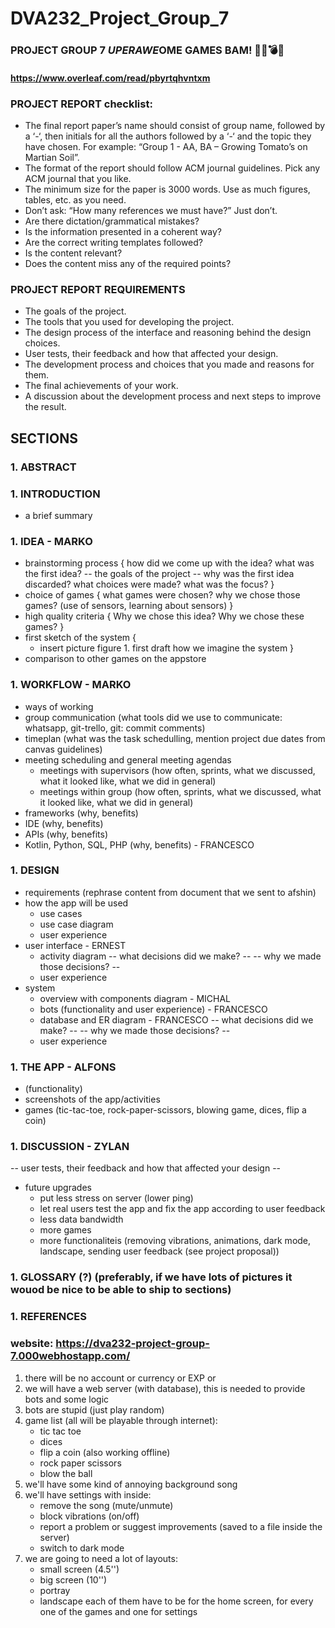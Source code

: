 # DVA232_Project_Group_7

### PROJECT GROUP 7 $UPER AWE$OME GAMES BAM! 🔫🔪💣💥
#### https://www.overleaf.com/read/pbyrtqhvntxm

### PROJECT REPORT checklist:
- The final report paper’s name should consist of group name, followed by a ‘-‘, then initials for all the authors followed by a ‘-‘ and the topic they have chosen. For example: “Group 1 - AA, BA – Growing Tomato’s on Martian Soil”.
- The format of the report should follow ACM journal guidelines. Pick any ACM journal that you like.
- The minimum size for the paper is 3000 words. Use as much figures, tables, etc. as you need.
- Don’t ask: “How many references we must have?” Just don’t.
- Are there dictation/grammatical mistakes?
- Is the information presented in a coherent way?
- Are the correct writing templates followed?
- Is the content relevant?
- Does the content miss any of the required points?


### PROJECT REPORT REQUIREMENTS
- The goals of the project.
- The tools that you used for developing the project.
- The design process of the interface and reasoning behind the design choices.
- User tests, their feedback and how that affected your design.
- The development process and choices that you made and reasons for them.
- The final achievements of your work.
- A discussion about the development process and next steps to improve the result.



## SECTIONS
### 1. ABSTRACT
### 1. INTRODUCTION 
- a brief summary
### 1. IDEA - MARKO
- brainstorming process {
	how did we come up with the idea?
	what was the first idea?
	-- the goals of the project --
	why was the first idea discarded?
	what choices were made?
	what was the focus?
}
- choice of games {
	what games were chosen?
	why we chose those games? (use of sensors, learning about sensors)
}
- high quality criteria {
	Why we chose this idea?
	Why we chose these games?
}
- first sketch of the system {
	- insert  picture figure 1. first draft how we imagine the system
}
- comparison to other games on the appstore
### 1. WORKFLOW - MARKO
- ways of working
- group communication (what tools did we use to communicate: whatsapp, git-trello, git: commit comments)
- timeplan (what was the task schedulling, mention project due dates from canvas guidelines)
- meeting scheduling and general meeting agendas
	- meetings with supervisors (how often, sprints, what we discussed, what it looked like, what we did in general)
	- meetings within group (how often, sprints, what we discussed, what it looked like, what we did in general)
- frameworks (why, benefits)
- IDE (why, benefits)
- APIs (why, benefits)
- Kotlin, Python, SQL, PHP (why, benefits) - FRANCESCO
### 1. DESIGN
- requirements (rephrase content from document that we sent to afshin)
- how the app will be used
	- use cases
	- use case diagram
	- user experience
- user interface - ERNEST
	- activity diagram
	-- what decisions did we make? --
	-- why we made those decisions? --
	- user experience
- system
	- overview with components diagram - MICHAL
	- bots (functionality and user experience) - FRANCESCO
	- database and ER diagram - FRANCESCO
	-- what decisions did we make? --
	-- why we made those decisions? --
	- user experience
### 1. THE APP - ALFONS
- (functionality)
- screenshots of the app/activities
- games (tic-tac-toe, rock-paper-scissors, blowing game, dices, flip a coin)
### 1. DISCUSSION - ZYLAN
-- user tests, their feedback and how that affected your design --
- future upgrades
	- put less stress on server (lower ping)
	- let real users test the app and fix the app according to user feedback
	- less data bandwidth
	- more games
	- more functionaliteis (removing vibrations, animations, dark mode, landscape, sending user feedback (see project proposal))
### 1. GLOSSARY (?) (preferably, if we have lots of pictures it wouod be nice to be able to ship to sections)
### 1. REFERENCES


### website: https://dva232-project-group-7.000webhostapp.com/

1. there will be no account or currency or EXP or <add similar things here>
1. we will have a web server (with database), this is needed to provide bots and
	some logic
1. bots are stupid (just play random)
1. game list (all will be playable through internet):
	- tic tac toe
	- dices
	- flip a coin (also working offline)
	- rock paper scissors
	- blow the ball
1. we'll have some kind of annoying background song	
1. we'll have settings with inside:
	- remove the song (mute/unmute)
	- block vibrations (on/off)
	- report a problem or suggest improvements (saved to a file inside the server)
	- switch to dark mode
1. we are going to need a lot of layouts:
	- small screen (4.5'')
	- big screen (10'')
	- portray
	- landscape
   each of them have to be for the home screen,
   for every one of the games and one for settings

